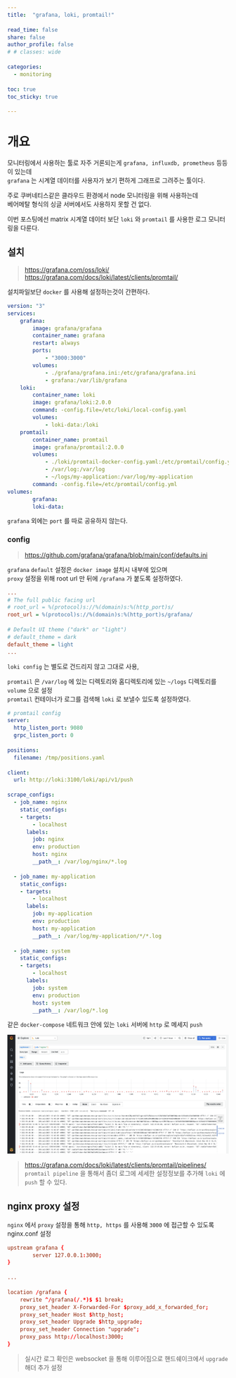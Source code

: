 ```yaml
---
title:  "grafana, loki, promtail!"

read_time: false
share: false
author_profile: false
# # classes: wide

categories:
  - monitoring

toc: true
toc_sticky: true

---
```


# 개요  

모니터링에서 사용하는 툴로 자주 거론되는게 `grafana, influxdb, prometheus` 등등이 있는데  
`grafana` 는 시계열 데이터를 사용자가 보기 편하게 그래프로 그려주는 툴이다.  

주로 쿠버네티스같은 클라우드 환경에서 node 모니터링을 위해 사용하는데  
베어메탈 형식의 싱글 서버에서도 사용하지 못할 건 없다.  

이번 포스팅에선 matrix 시계열 데이터 보단 `loki` 와 `promtail` 를 사용한 로그 모니터링을 다룬다.  

## 설치  

> https://grafana.com/oss/loki/
> https://grafana.com/docs/loki/latest/clients/promtail/

설치파일보단 `docker` 를 사용해 설정하는것이 간편하다.  

```yaml
version: "3"
services: 
    grafana:
        image: grafana/grafana
        container_name: grafana
        restart: always
        ports:
            - "3000:3000"
        volumes:
            - ./grafana/grafana.ini:/etc/grafana/grafana.ini
            - grafana:/var/lib/grafana
    loki:
        container_name: loki
        image: grafana/loki:2.0.0
        command: -config.file=/etc/loki/local-config.yaml
        volumes:
            - loki-data:/loki
    promtail:
        container_name: promtail
        image: grafana/promtail:2.0.0
        volumes:
            - ./loki/promtail-docker-config.yaml:/etc/promtail/config.yml
            - /var/log:/var/log
            - ~/logs/my-application:/var/log/my-application
        command: -config.file=/etc/promtail/config.yml
volumes:
        grafana:
        loki-data:
```

`grafana` 외에는 `port` 를 따로 공유하지 않는다.  

### config  

> https://github.com/grafana/grafana/blob/main/conf/defaults.ini

`grafana` `default` 설정은 `docker image` 설치시 내부에 있으며  
`proxy` 설정을 위해 root url 만 뒤에 `/grafana` 가 붙도록 설정하였다.  

```ini
...
# The full public facing url
# root_url = %(protocol)s://%(domain)s:%(http_port)s/
root_url = %(protocol)s://%(domain)s:%(http_port)s/grafana/

# Default UI theme ("dark" or "light")
# default_theme = dark
default_theme = light
...
```

`loki config` 는 별도로 건드리지 않고 그대로 사용,  

`promtail` 은 `/var/log` 에 있는 디렉토리와 홈디렉토리에 있는 `~/logs` 디렉토리를 `volume` 으로 설정  
`promtail` 컨테이너가 로그를 검색해 `loki` 로 보낼수 있도록 설정하였다.  


```yaml
# promtail config
server:
  http_listen_port: 9080
  grpc_listen_port: 0

positions:
  filename: /tmp/positions.yaml

client:
  url: http://loki:3100/loki/api/v1/push

scrape_configs:
  - job_name: nginx
    static_configs:
    - targets:
        - localhost
      labels:
        job: nginx
        env: production
        host: nginx
        __path__: /var/log/nginx/*.log

  - job_name: my-application
    static_configs:
    - targets:
        - localhost
      labels:
        job: my-application
        env: production
        host: my-application
        __path__: /var/log/my-application/*/*.log

  - job_name: system
    static_configs:
    - targets:
        - localhost
      labels:
        job: system
        env: production
        host: system
        __path__: /var/log/*.log
```

같은 `docker-compose` 네트워크 안에 있는 `loki` 서버에 `http` 로 메세지 `push`  

![ddd1](/assets/2021/grafana1.png)  

> https://grafana.com/docs/loki/latest/clients/promtail/pipelines/  
`promtail pipeline` 을 통해서 좀더 로그에 세세한 설정정보를 추가해 `loki` 에 `push` 할 수 있다.  

## nginx proxy 설정  

`nginx` 에서 `proxy` 설정을 통해 `http, https` 를 사용해 `3000` 에 접근할 수 있도록 nginx.conf 설정  

```conf
upstream grafana {
        server 127.0.0.1:3000;
}

...

location /grafana {
    rewrite ^/grafana(/.*)$ $1 break;
    proxy_set_header X-Forwarded-For $proxy_add_x_forwarded_for;
    proxy_set_header Host $http_host;
    proxy_set_header Upgrade $http_upgrade;
    proxy_set_header Connection "upgrade";
    proxy_pass http://localhost:3000;
}
```

> 실시간 로그 확인은 websocket 을 통해 이루어짐으로 핸드쉐이크에서 `upgrade` 해더 추가 설정   


